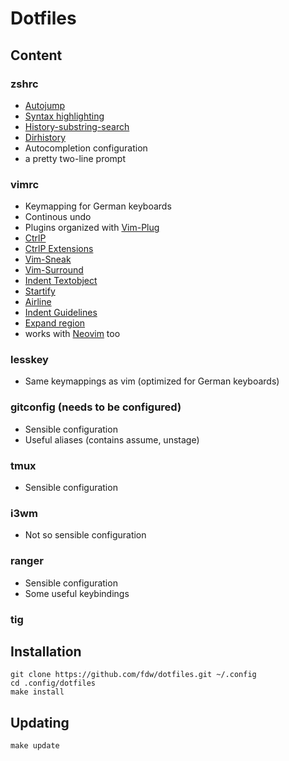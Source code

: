 # Dotfiles

## Content

### zshrc
* [Autojump](https://github.com/joelthelion/autojump)
* [Syntax highlighting](https://github.com/zsh-users/zsh-syntax-highlighting)
* [History-substring-search](https://github.com/zsh-users/zsh-history-substring-search)
* [Dirhistory](https://github.com/robbyrussell/oh-my-zsh/tree/master/plugins/dirhistory)
* Autocompletion configuration
* a pretty two-line prompt

### vimrc
* Keymapping for German keyboards
* Continous undo
* Plugins organized with [Vim-Plug](https://github.com/junegunn/vim-plug)
* [CtrlP](https://github.com/ctrlpvim/ctrlp.vim)
* [CtrlP Extensions](https://github.com/sgur/ctrlp-extensions.vim)
* [Vim-Sneak](https://github.com/justinmk/vim-sneak)
* [Vim-Surround](https://github.com/tpope/vim-surround)
* [Indent Textobject](https://github.com/kana/vim-textobj-indent/)
* [Startify](https://github.com/mhinz/vim-startify)
* [Airline](https://github.com/bling/vim-airline)
* [Indent Guidelines](https://github.com/nathanaelkane/vim-indent-guides)
* [Expand region](https://github.com/terryma/vim-expand-region)
* works with [Neovim](http://neovim.io/) too

### lesskey
* Same keymappings as vim (optimized for German keyboards)

### gitconfig (needs to be configured)
* Sensible configuration
* Useful aliases (contains assume, unstage)

### tmux
* Sensible configuration

### i3wm
* Not so sensible configuration

### ranger
* Sensible configuration
* Some useful keybindings

### tig

## Installation
	git clone https://github.com/fdw/dotfiles.git ~/.config
	cd .config/dotfiles
	make install

## Updating
	make update
